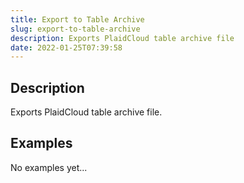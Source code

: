 ```yaml
---
title: Export to Table Archive
slug: export-to-table-archive
description: Exports PlaidCloud table archive file
date: 2022-01-25T07:39:58
---
```



## Description


Exports PlaidCloud table archive file.



## Examples

No examples yet...
